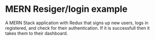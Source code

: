 # MERN Resiger/login example

A MERN Stack application with Redux that signs up new users, logs in registered, and check for their authentication. If it is successfull then it takes them to their dashboard.
